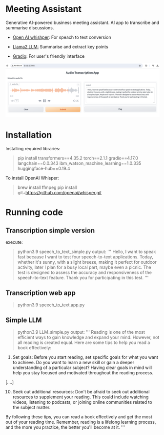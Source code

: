 # Meeting Assistant

Generative AI-powered business meeting assistant.
AI app to transcribe and summarise discussions.

- [Open AI whishper](https://openai.com/index/whisper/): For speach to text conversion

- [Llama2 LLM:](https://llama.meta.com/llama2/) Summarise and extract key points

- [Gradio](https://www.gradio.app/): For user's friendly interface

![AudioTranscriptionApp](https://github.com/MartinezAgullo/GenAI_4_MeetingAssistant/blob/main/Tests/webApp_og.png)


# Installation
Installing required libraries:
> pip install transformers==4.35.2 torch==2.1.1 gradio==4.17.0 langchain==0.0.343 ibm_watson_machine_learning==1.0.335 huggingface-hub==0.19.4


To install OpenAI Whisper:
> brew install ffmpeg
> pip install git+https://github.com/openai/whisper.git


# Running code
## Transcription simple version
execute:
> python3.9 speech_to_text_simple.py
output:
'''
Hello, I want to speak fast because I want to test four speech-to-text applications. Today, whether it's sunny, with a slight breeze, making it perfect for outdoor activity, later I plan for a busy local part, maybe even a picnic. The test is designed to assess the accuracy and responsiveness of the speech-to-text feature. Thank you for participating in this test.
'''

## Transcription web app
>  python3.9 speech_to_text.app.py

## Simple LLM
> python3.9 LLM_simple.py 
output:
'''
Reading is one of the most efficient ways to gain knowledge and expand your mind. However, not all reading is created equal. Here are some tips to help you read a book effectively:

1. Set goals: Before you start reading, set specific goals for what you want to achieve. Do you want to learn a new skill or gain a deeper understanding of a particular subject? Having clear goals in mind will help you stay focused and motivated throughout the reading process.

[....]

10. Seek out additional resources: Don't be afraid to seek out additional resources to supplement your reading. This could include watching videos, listening to podcasts, or joining online communities related to the subject matter.

By following these tips, you can read a book effectively and get the most out of your reading time. Remember, reading is a lifelong learning process, and the more you practice, the better you'll become at it.
'''